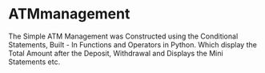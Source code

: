 # ATMmanagement
The Simple ATM Management was Constructed using the Conditional Statements, Built - In Functions and Operators in Python. Which display the Total Amount after the Deposit, Withdrawal and Displays the Mini Statements etc.
